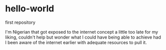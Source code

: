 # hello-world
first repository

I'm Nigerian that got exposed to the internet concept a little too late for my liking, couldn't help but wonder what I could have being able to achieve had I been aware of the internet earlier with adequate resources to pull it.
